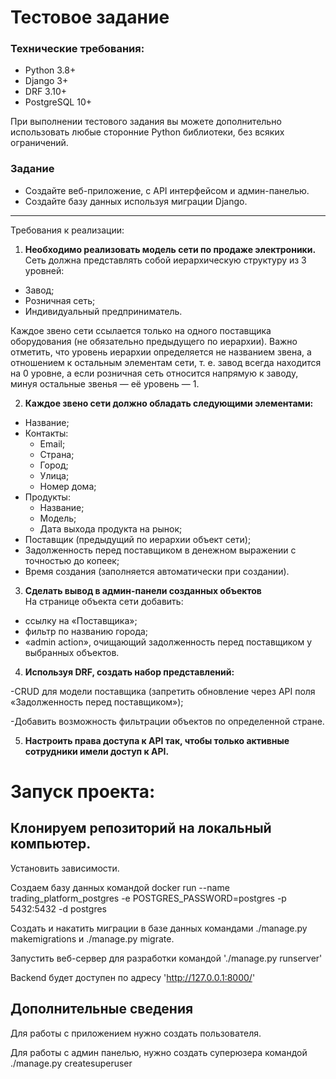# Тестовое задание

### Технические требования:
- Python 3.8+  
- Django 3+  
- DRF 3.10+  
- PostgreSQL 10+  

При выполнении тестового задания вы можете дополнительно использовать любые сторонние Python библиотеки, без всяких ограничений.

### Задание
- Создайте веб-приложение, с API интерфейсом и админ-панелью.
- Создайте базу данных используя миграции Django.
---
Требования к реализации:

1. **Необходимо реализовать модель сети по продаже электроники.**  
Сеть должна представлять собой иерархическую структуру из 3 уровней:
- Завод;
- Розничная сеть;
- Индивидуальный предприниматель.

Каждое звено сети ссылается только на одного поставщика оборудования (не обязательно предыдущего по иерархии). Важно отметить, что уровень иерархии определяется не названием звена, а отношением к остальным элементам сети, т. е. завод всегда находится на 0 уровне, а если розничная сеть относится напрямую к заводу, минуя остальные звенья — её уровень — 1.

2. **Каждое звено сети должно обладать следующими элементами:** 
- Название;  
- Контакты:    
    - Email;
    - Страна;
    - Город;
    - Улица;
    - Номер дома;
- Продукты:
    - Название;
    - Модель;
    - Дата выхода продукта на рынок;  
- Поставщик (предыдущий по иерархии объект сети);
- Задолженность перед поставщиком в денежном выражении с точностью до копеек;
- Время создания (заполняется автоматически при создании).
3. **Сделать вывод в админ-панели созданных объектов**  
На странице объекта сети добавить:
- ссылку на «Поставщика»;
- фильтр по названию города;
- «admin action», очищающий задолженность перед поставщиком у выбранных объектов.

4. **Используя DRF, создать набор представлений:**

-CRUD для модели поставщика (запретить обновление через API поля «Задолженность перед поставщиком»);  

-Добавить возможность фильтрации объектов по определенной стране.

5. **Настроить права доступа к API так, чтобы только активные сотрудники имели доступ к API.**

# Запуск проекта:
## Клонируем репозиторий на локальный компьютер.
Установить зависимости.

Создаем базу данных командой docker run --name trading_platform_postgres -e POSTGRES_PASSWORD=postgres -p 5432:5432 -d postgres

Создать и накатить миграции в базе данных командами ./manage.py makemigrations и ./manage.py migrate.

Запустить веб-сервер для разработки командой './manage.py runserver'

Backend будет доступен по адресу 'http://127.0.0.1:8000/'

## Дополнительные сведения

Для работы с приложением нужно создать пользователя. 

Для работы с админ панелью, нужно создать суперюзера командой ./manage.py createsuperuser
 